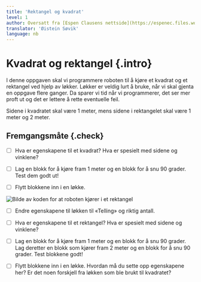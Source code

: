 ```yaml
---
title: 'Rektangel og kvadrat'
level: 1
author: Oversatt fra [Espen Clausens nettside](https://espenec.files.wordpress.com/2015/09/lego-mindstorms-del-1-7.pdf)
translator: 'Øistein Søvik'
language: nb
---
```



# Kvadrat og rektangel {.intro}

I denne oppgaven skal vi programmere roboten til å kjøre et kvadrat og et
rektangel ved hjelp av løkker. Løkker er veldig lurt å bruke, når vi skal gjenta
en oppgave flere ganger. Da sparer vi tid når vi programmerer, det ser mer proft
ut og det er lettere å rette eventuelle feil.

Sidene i kvadratet skal være 1 meter, mens sidene i rektangelet skal være 1
meter og 2 meter.

## Fremgangsmåte {.check}

- [ ] Hva er egenskapene til et kvadrat? Hva er spesielt med sidene og vinklene?
      
- [ ] Lag en blokk for å kjøre fram 1 meter og en blokk for å snu 90 grader.
      Test dem godt ut!

- [ ] Flytt blokkene inn i en løkke.
      
![Bilde av koden for at roboten kjører i et
rektangel](lego_mindstorms_rektangelkvadrat_1.png)

- [ ] Endre egenskapene til løkken til «Telling» og riktig antall.
      
- [ ] Hva er egenskapene til et rektangel? Hva er spesielt med sidene og
      vinklene?

- [ ] Lag en blokk for å kjøre fram 1 meter og en blokk for å snu 90 grader. Lag
      deretter en blokk som kjører fram 2 meter og en blokk for å snu 90 grader.
      Test blokkene godt!

- [ ] Flytt blokkene inn i en løkke. Hvordan må du sette opp egenskapene her? Er
      det noen forskjell fra løkken som ble brukt til kvadratet?
 
